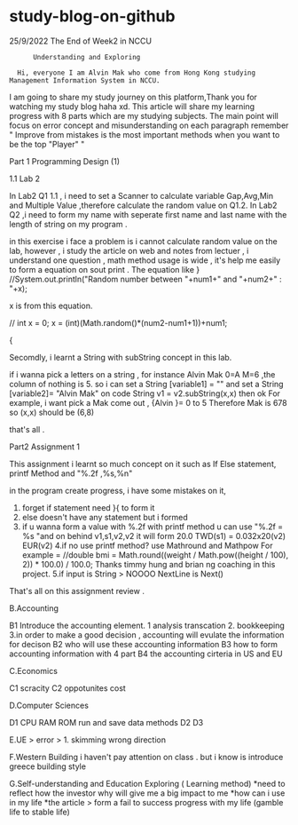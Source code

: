 # study-blog-on-github

25/9/2022 The End of Week2 in NCCU 

          Understanding and Exploring 
          
      Hi, everyone I am Alvin Mak who come from Hong Kong studying Management Information System in NCCU.
I am going to share my study journey on this platform,Thank you for watching my study blog haha xd.
This article will share my learning progress with 8 parts which are my studying subjects.
The main point will focus on error concept and misunderstanding on each paragraph 
remember
" Improve from mistakes is the most important methods when you want to be the top "Player" "

Part 1 Programming Design (1) 

1.1 Lab 2 

In Lab2 Q1 1.1 , i need to set a Scanner to calculate variable Gap,Avg,Min and Multiple Value ,therefore calculate the random value on Q1.2.
In Lab2 Q2 ,i need to form my name with seperate first name and last name with the length of string on my program .

in this exercise i face a problem is i cannot calculate random value on the lab, however , i study the article on web and notes from lectuer ,
i understand one question , math method usage is wide , it's help me easily to form a equation on sout print .
The equation like 
}
//System.out.println("Random number between "+num1+" and "+num2+" : "+x);

x is from this equation.

// int x = 0;
   x = (int)(Math.random()*(num2-num1+1))+num1;

{

Secomdly, i learnt a String with subString concept in this lab.

if i wanna pick a letters on a string , for instance Alvin Mak 0=A M=6 ,the column of nothing is 5. 
so i can set a String [variable1] = "" 
and set a String [variable2]= "Alvin Mak" on code 
String v1 = v2.subString(x,x) then ok 
For example, i want pick a Mak come out , {Alvin }= 0 to 5 Therefore Mak is 678 
so (x,x) should be (6,8)

that's all . 

Part2 Assignment 1 

This assignment i learnt so much concept on it such as If Else statement, printf Method and "%.2f ,%s,%n" 

in the program create progress, i have some mistakes on it, 
1. forget if statement need }{ to form it
2. else doesn't have any statement but i formed 
3. if u wanna form a value with %.2f with printf method u can use "%.2f = %s "and on behind v1,s1,v2,v2
  it will form 20.0 TWD(s1) = 0.032x20(v2) EUR(v2)
4.if no use printf method? use Mathround and Mathpow For example = 
    //double bmi = Math.round((weight / Math.pow((height / 100), 2)) * 100.0) / 100.0;
   Thanks timmy hung and brian ng coaching in this project.
5.if input is String > NOOOO NextLine is Next()

That's all on this assignment review .

B.Accounting 

B1 Introduce the accounting element. 1 analysis transcation 2. bookkeeping 3.in order to make a good decision , accounting will evulate the information for decison
B2 who will use these accounting information 
B3 how to form accounting information with 4 part 
B4 the accounting cirteria in US and EU

C.Economics 

C1 scracity
C2 oppotunites cost 

D.Computer Sciences 

D1 CPU RAM ROM run and save data methods
D2 
D3

E.UE > error > 1. skimming wrong direction 

F.Western Building i haven't pay attention on class . but i know is introduce greece building style 

G.Self-understanding and Education Exploring ( Learning method)
*need to reflect how the investor why will give me a big impact to me 
*how can i use in my life
*the article > form a fail to success progress with my life (gamble life to stable life)









 

 
